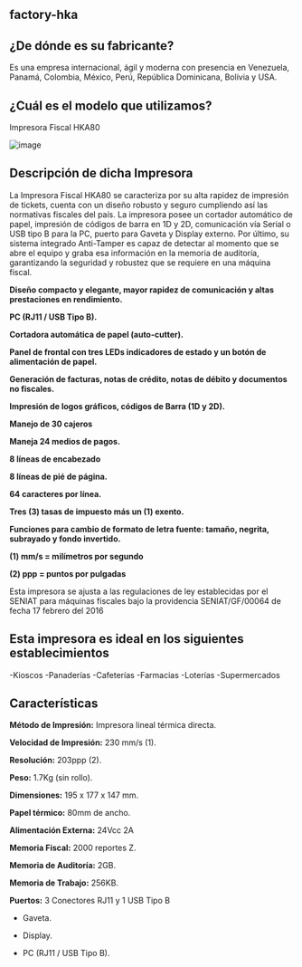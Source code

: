 
**factory-hka**
--

**¿De dónde es su fabricante?**
-

Es una empresa internacional, ágil y moderna con presencia en Venezuela, Panamá, Colombia, México, Perú, República Dominicana, Bolivia y USA. 

**¿Cuál es el modelo que utilizamos?**
-

 Impresora Fiscal HKA80

 ![image](https://github.com/Soporte-FuncionalERP/docs/assets/168581711/0a1fcbd4-d453-422c-bdd9-6de74c9abe07)


 **Descripción de dicha Impresora**
 -

 La Impresora Fiscal HKA80 se caracteriza por su alta rapidez de impresión de tickets, cuenta con un diseño robusto y seguro cumpliendo así las normativas fiscales del país. La impresora posee un cortador automático de papel, impresión de códigos de barra en 1D y 2D, comunicación vía Serial o USB tipo B para la PC, puerto para Gaveta y Display externo. Por último, su sistema integrado Anti-Tamper es capaz de detectar al momento que se abre el equipo y graba esa información en la memoria de auditoría, garantizando la seguridad y robustez que se requiere en una máquina fiscal.

**Diseño compacto y elegante, mayor rapidez de comunicación y altas prestaciones en rendimiento.**

**PC (RJ11 / USB Tipo B).**

**Cortadora automática de papel (auto-cutter).**	

**Panel de frontal con tres LEDs indicadores de estado y un botón de alimentación de papel.**	 

**Generación de facturas, notas de crédito, notas de débito y documentos no fiscales.**	 

**Impresión de logos gráficos, códigos de Barra (1D y 2D).**	

**Manejo de 30 cajeros**	 

**Maneja 24 medios de pagos.**	 

**8 líneas de encabezado**	 

**8 líneas de pié de página.**	 

**64 caracteres por línea.**	 

**Tres (3) tasas de impuesto más un (1) exento.**	 

**Funciones para cambio de formato de letra fuente: tamaño, negrita, subrayado y fondo invertido.**	 

**(1) mm/s = milímetros por segundo** 

**(2) ppp = puntos por pulgadas**

Esta impresora se ajusta a las regulaciones de ley establecidas por el SENIAT para máquinas fiscales bajo la providencia SENIAT/GF/00064 de fecha 17 febrero del 2016

**Esta impresora es ideal en los siguientes establecimientos**
-

-Kioscos
-Panaderías
-Cafeterías
-Farmacias
-Loterías
-Supermercados 

**Características**
-

**Método de Impresión:**	Impresora lineal térmica directa.

**Velocidad de Impresión:**	230 mm/s (1).

**Resolución:** 	203ppp (2).

**Peso:** 	1.7Kg (sin rollo).

**Dimensiones:**	195 x 177 x 147 mm.

**Papel térmico:**	80mm de ancho.

**Alimentación Externa:** 	24Vcc 2A

**Memoria Fiscal:** 	2000 reportes Z.

**Memoria de Auditoría:**	2GB.

**Memoria de Trabajo:**	256KB.

**Puertos:**
3 Conectores RJ11 y 1 USB Tipo B
 	
* Gaveta.
 	
* Display.
 	
* PC (RJ11 / USB Tipo B).


